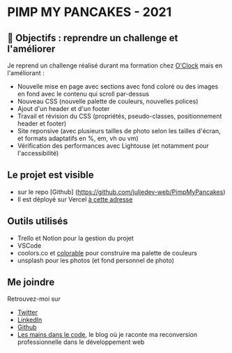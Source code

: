 # PIMP MY PANCAKES - 2021

## 🚀 Objectifs : reprendre un challenge et l'améliorer

Je reprend un challenge réalisé durant ma formation chez [O'Clock](https://oclock.io) mais en l'améliorant : 
- Nouvelle mise en page avec sections avec fond coloré ou des images en fond avec le contenu qui scroll par-dessus
- Nouveau CSS (nouvelle palette de couleurs, nouvelles polices)
- Ajout d'un header et d'un footer
- Travail et révision du CSS (propriétés, pseudo-classes, positionnement header et footer)
- Site reponsive (avec plusieurs tailles de photo selon les tailles d'écran, et formats adaptatifs en %, em, vh ou vm)
- Vérification des performances avec Lightouse (et notamment pour l'accessibilité)

## Le projet est visible
- sur le repo [Github] (https://github.com/juliedev-web/PimpMyPancakes)
- Il est déployé sur Vercel [à cette adresse](https://pimp-my-pancakes.netlify.app) 

## Outils utilisés
- Trello et Notion pour la gestion du projet
- VSCode
- coolors.co et [colorable](https://colorable.jxnblk.com/002a66/00ffd0) pour construire ma palette de couleurs
- unsplash pour les photos (et fond personnel de photo)

## Me joindre
Retrouvez-moi sur 
- [Twitter](https://twitter.com/jvgazouille)
- [LinkedIn](https://www.linkedin.com/in/julie-vandard/)
- [Github](https://github.com/juliedev-web)
- [Les mains dans le code](https://lesmainsdanslecode.com), le blog où je raconte ma reconversion professionnelle dans le développement web
